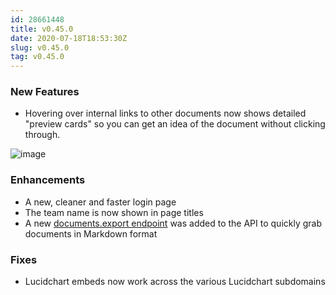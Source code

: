 ```yaml
---
id: 28661448
title: v0.45.0
date: 2020-07-18T18:53:30Z
slug: v0.45.0
tag: v0.45.0
---
```

    
### New Features

- Hovering over internal links to other documents now shows detailed "preview cards" so you can get an idea of the document without clicking through. 

![image](https://user-images.githubusercontent.com/380914/87752925-5149fc80-c7b6-11ea-9c71-04964a3375e1.png)


### Enhancements

- A new, cleaner and faster login page
- The team name is now shown in page titles
- A new [documents.export endpoint](https://www.getoutline.com/developers#tag/Documents/paths/~1documents.export/post) was added to the API to quickly grab documents in Markdown format

### Fixes

- Lucidchart embeds now work across the various Lucidchart subdomains



      